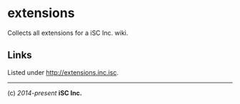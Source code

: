 extensions
==========

Collects all extensions for a iSC Inc. wiki.

## Links
Listed under http://extensions.inc.isc.


----
(c) *2014-present* **iSC Inc.**
